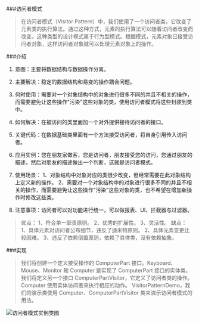 ###访问者模式

>在访问者模式（Visitor Pattern）中，我们使用了一个访问者类，它改变了元素类的执行算法。通过这种方式，元素的执行算法可以随着访问者改变而改变。这种类型的设计模式属于行为型模式。根据模式，元素对象已接受访问者对象，这样访问者对象就可以处理元素对象上的操作。

###介绍

1. 意图：主要将数据结构与数据操作分离。

2. 主要解决：稳定的数据结构和易变的操作耦合问题。

3. 何时使用：需要对一个对象结构中的对象进行很多不同的并且不相关的操作，而需要避免让这些操作"污染"这些对象的类，使用访问者模式将这些封装到类中。

4. 如何解决：在被访问的类里面加一个对外提供接待访问者的接口。

5. 关键代码：在数据基础类里面有一个方法接受访问者，将自身引用传入访问者。

6. 应用实例：您在朋友家做客，您是访问者，朋友接受您的访问，您通过朋友的描述，然后对朋友的描述做出一个判断，这就是访问者模式。

7. 使用场景： 1、对象结构中对象对应的类很少改变，但经常需要在此对象结构上定义新的操作。 2、需要对一个对象结构中的对象进行很多不同的并且不相关的操作，而需要避免让这些操作"污染"这些对象的类，也不希望在增加新操作时修改这些类。

8. 注意事项：访问者可以对功能进行统一，可以做报表、UI、拦截器与过滤器。

>优点： 1、符合单一职责原则。 2、优秀的扩展性。 3、灵活性。
缺点： 1、具体元素对访问者公布细节，违反了迪米特原则。 2、具体元素变更比较困难。 3、违反了依赖倒置原则，依赖了具体类，没有依赖抽象。

###实现

>我们将创建一个定义接受操作的 ComputerPart 接口。Keyboard、Mouse、Monitor 和 Computer 是实现了 ComputerPart 接口的实体类。我们将定义另一个接口 ComputerPartVisitor，它定义了访问者类的操作。Computer 使用实体访问者来执行相应的动作。
VisitorPatternDemo，我们的演示类使用 Computer、ComputerPartVisitor 类来演示访问者模式的用法。

![访问者模式实例类图](http://www.runoob.com/wp-content/uploads/2014/08/visitor_pattern_uml_diagram.jpg) 
